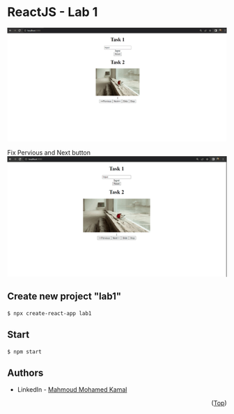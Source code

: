# ReactJS - Lab 1

![screen-gif](./Lab1.gif)

Fix Pervious and Next button \
![screen-gif](./Lab1_fix.gif)

## Create new project "lab1"
```
$ npx create-react-app lab1
```

## Start 
```
$ npm start
``` 

## Authors
* LinkedIn - [Mahmoud Mohamed Kamal](https://www.linkedin.com/in/mahmoudfierro98)

<p align="right">(<a href="#top">Top</a>)</p>

